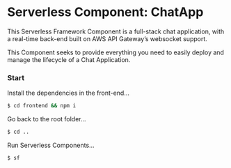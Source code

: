 # Serverless Component: ChatApp

This Serverless Framework Component is a full-stack chat application, with a real-time back-end built on AWS API Gateway’s websocket support.  

This Component seeks to provide everything you need to easily deploy and manage the lifecycle of a Chat Application.

### Start

Install the dependencies in the front-end...

```bash
$ cd frontend && npm i
```

Go back to the root folder...

```bash
$ cd ..
```

Run Serverless Components...

```bash
$ sf
```
